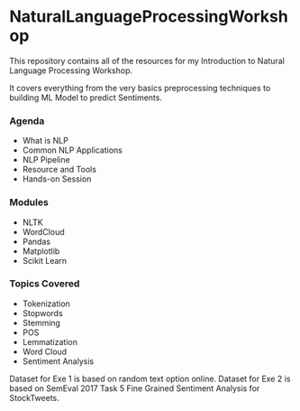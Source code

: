 # NaturalLanguageProcessingWorkshop

This repository contains all of the resources for my Introduction to Natural Language Processing Workshop. 

It covers everything from the very basics preprocessing techniques to building ML Model to predict Sentiments.

### Agenda 
- What is NLP
- Common NLP Applications
- NLP Pipeline
- Resource and Tools
- Hands-on Session

### Modules
- NLTK
- WordCloud
- Pandas
- Matplotlib
- Scikit Learn

### Topics Covered
- Tokenization 
- Stopwords
- Stemming
- POS
- Lemmatization
- Word Cloud 
- Sentiment Analysis

Dataset for Exe 1 is based on random text option online.
Dataset for Exe 2 is based on SemEval 2017 Task 5 Fine Grained Sentiment Analysis for StockTweets.
